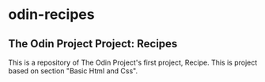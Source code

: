 # odin-recipes

## The Odin Project Project: Recipes

This is a repository of The Odin Project's first project, Recipe. This is project based on section "Basic Html and Css".
